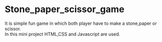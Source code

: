 # Stone_paper_scissor_game
It is simple fun game in which both player have to make a stone,paper or scissor.
<br>
In this mini project HTML,CSS and Javascript are used.

